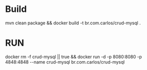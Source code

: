 # Build
mvn clean package && docker build -t br.com.carlos/crud-mysql .

# RUN

docker rm -f crud-mysql || true && docker run -d -p 8080:8080 -p 4848:4848 --name crud-mysql br.com.carlos/crud-mysql 